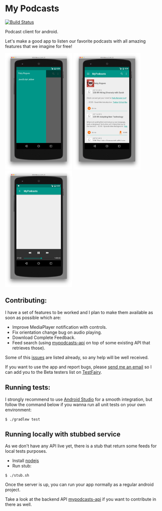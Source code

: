 # My Podcasts

[![Build Status](https://snap-ci.com/alabeduarte/mypodcasts-android/branch/master/build_image)](https://snap-ci.com/alabeduarte/mypodcasts-android/branch/master)

Podcast client for android.

Let's make a good app to listen our favorite podcasts with all amazing features that we imagine for free!

<img src="screenshots/menu.png" width="220" height="380" />
<img src="screenshots/latest_episodes.png" width="220" height="380" />
<img src="screenshots/player.png" width="220" height="380" />

## Contributing:
I have a set of features to be worked and I plan to make them available as soon as possible which are:

* Improve MediaPlayer notification with controls.
* Fix orientation change bug on audio playing.
* Download Complete Feedback.
* Feed search (using [mypodcasts-api](https://github.com/alabeduarte/mypodcasts-api) on top of some existing API that retrieves those). 
 
Some of this [issues](https://github.com/alabeduarte/mypodcasts-android/issues) are listed already, so any help will be well received.

If you want to use the app and report bugs, please [send me an email](alabeduarte@gmail.com) so I can add you to the Beta testers list on [TestFairy](https://free.testfairy.com).

## Running tests:
I strongly recommend to use [Android Studio](http://developer.android.com/sdk/index.html) for a smooth integration, but follow the command below if you wanna run all unit tests on your own environment:

```
$ ./gradlew test
```

## Running locally with stubbed service

As we don't have any API live yet, there is a stub that return some feeds for local tests purposes.

- Install [nodejs](https://nodejs.org/)
- Run stub:
```
$ ./stub.sh
```

Once the server is up, you can run your app normally as a regular android project.

Take a look at the backend API [mypodcasts-api](https://github.com/alabeduarte/mypodcasts-api) if you want to contribute in there as well.
